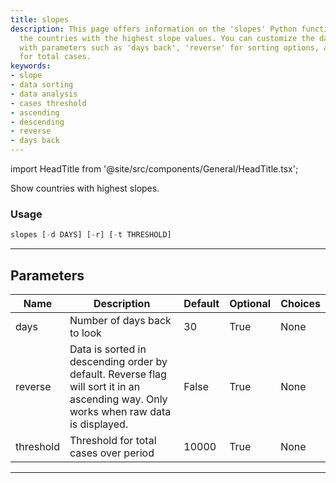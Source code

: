 ```yaml
---
title: slopes
description: This page offers information on the 'slopes' Python function, which displays
  the countries with the highest slope values. You can customize the data displayed
  with parameters such as 'days back', 'reverse' for sorting options, and 'threshold'
  for total cases.
keywords:
- slope
- data sorting
- data analysis
- cases threshold
- ascending
- descending
- reverse
- days back
---
```


import HeadTitle from '@site/src/components/General/HeadTitle.tsx';

<HeadTitle title="alt/covid/slopes - Reference | OpenBB Terminal Docs" />

Show countries with highest slopes.

### Usage

```python
slopes [-d DAYS] [-r] [-t THRESHOLD]
```

---

## Parameters

| Name | Description | Default | Optional | Choices |
| ---- | ----------- | ------- | -------- | ------- |
| days | Number of days back to look | 30 | True | None |
| reverse | Data is sorted in descending order by default. Reverse flag will sort it in an ascending way. Only works when raw data is displayed. | False | True | None |
| threshold | Threshold for total cases over period | 10000 | True | None |

---
